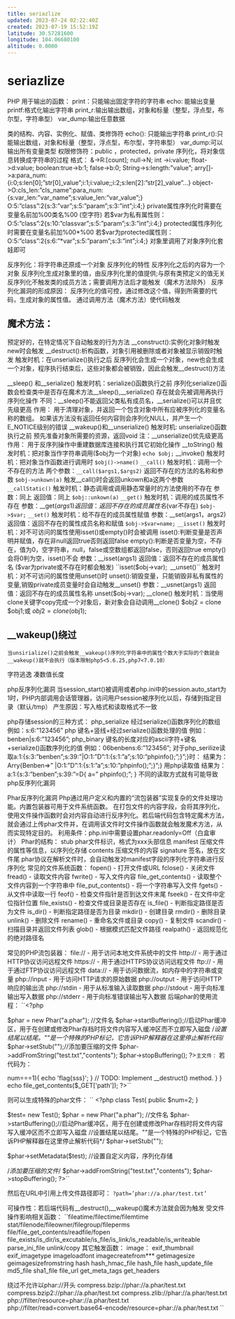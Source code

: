 ```yaml
---
title: seriazlize
updated: 2023-07-24 02:22:40Z
created: 2023-07-19 15:52:19Z
latitude: 30.57281600
longitude: 104.06680100
altitude: 0.0000
---
```


# seriazlize
PHP
用于输出的函数：
print：只能输出固定字符的字符串
echo: 能输出变量
printf:格式化输出字符串
print_r:输出输出数组，对象和标量（整型，浮点型，布尔型，字符串型）
var_dump:输出任意数据

类的结构、内容、实例化、赋值、类修饰符
echo(): 只能输出字符串
print_r():只能输出数组，对象和标量（整型，浮点型，布尔型，字符串型）
var_dump:可以输出所有变量类型 
权限修饰符：public ，protected，private
序列化，将对象信息转换成字符串的过程
格式：
&->R:[count];
null->N;
int ->i:value;
float->d:value;
boolean:true->b:1;
false->b:0;
String->s:length:”value”;
arry[]->a:para_num:{i:0;s:len[0];”str[0]_value”;i:1;i:value;;i:2;s:len[2]:”str[2]_value”...}
object->O:cls_len:”cls_name”:para_num:{s:var_len:”var_name”;s:value_len:”var_value”;}
O:5:”class”:2{s:3:”var”;s:5:”param”;s:3:”int”;i:4;}
private属性序列化时需要在变量名前加%00类名%00	(空字符)
若\$var为私有属性则：
O:5:”class”:2{s:10:”classvar”;s:5:”param”;s:3:”int”;i:4;}
protected属性序列化时需要在变量名前加%00*%00
若$var为protected属性则：
O:5:”class”:2{s:6:”*var”;s:5:”param”;s:3:”int”;i:4;}
对象里调用了对象序列化套娃即可

反序列化：将字符串还原成一个对象
反序列化的特性
反序列化之后的内容为一个对象
反序列化生成对象里的值，由反序列化里的值提供;与原有类预定义的值无关
反序列化不触发类的成员方法；需要调用方法后才能触发（魔术方法除外）
反序列化漏洞的形成原因：
反序列化的值可控，通过修改这个值，得到所需要的代码，生成对象的属性值。
通过调用方法（魔术方法）使代码触发
## 魔术方法：
预定好的，在特定情况下自动触发的行为方法
__construct():实例化对象时触发
new时会触发
__destruct():析构函数，对象引用被删除或者对象被显示销毁时触发
触发时机：在unserialize()执行之后
反序列化会生成一个对象，new也会生成一个对象，程序执行结束后，这些对象都会被销毁，因此会触发__destruct()方法
<?php
   class user{
       public function __destruct(){
           echo "触发";
       }
   }
   $a = new user();
   $b = serialize($a);
   unserialize($b);
?>
__sleep() 和__serialize()
触发时机：serialize()函数执行之前
序列化serialize()函数会检查类中是否存在魔术方法__sleep(),__serialize()
存在就会先被调用再执行序列化操作
不同：__sleep()不能返回父类私有成员名，__serialize()可以并且优先级更高
作用：
用于清理对象，并返回一个包含对象中所有应被序列化的变量名称的数组。
如果该方法没有返回任何内容则会序列化NULL，并产生一个E_NOTICE级别的错误
__wakeup()和__unserialize()
触发时机: unserialize()函数执行之前
预先准备对象所需要的资源，返回void
注：__unserialize()优先级更高
作用：
用于反序列操作中重建数据库连接和执行其它初始化操作
__toString()
触发时机：把对象当作字符串调用($obj为一个对象)
```echo $obj;```
__invoke()
触发时机：把对象当作函数进行调用时
```$obj()->name()```
```__call()```
触发时机：调用一个不存在的方法
两个参数：```__call($args1,$args2)```
返回不存在的方法的名称和参数
```$obj->unkown(a)```
触发__call()时会返回unkown和a这两个参数
```__callStatic()```
触发时机：静态调用或调用静态常量时的方法使用的不存在
参数：同上
返回值：同上
```$obj::unkown(a)```
```__get()```
触发时机：调用的成员属性不存在
参数：__get($args1)
返回值：返回不存在的成员属性名	($var不存在)
```$obj->$var;```
```__set()```
触发时机：给不存在的成员属性赋值
参数：__set(args1，args2)
返回值：返回不存在的属性成员名称和赋值
```$obj->$var=name;```
```__isset()```
触发时机：对不可访问的属性使用isset()或empty()时会被调用
isset():判断变量是否声明并赋值，存在非null返回true否则返回false
empty():判断是否变量为空，不存在，值为0，空字符串，null，false或空数组都返回false，否则返回true
empty()会将0判为空，isset()不会
参数：__isset(args1)
返回值：返回不存在的成员属性名	($var为private或不存在时都会触发)
``isset($obj->var);``
``__unset()``
触发时机：对不可访问的属性使用unset()时
unset():销毁变量，只能销毁非私有属性的变量,销毁private成员变量时会自动触发__unset()
参数：__usnet(args1)
返回值：返回不存在的成员属性名称
unset($obj->var);
__clone()
触发时机：当使用clone关键字copy完成一个对象后，新对象会自动调用__clone()
$obj2 = clone $obj1;或	$obj2 = clone($obj1);

## __wakeup()绕过
	当unsirialize()之前会触发__wakeup()序列化字符串中的属性个数大于实际的个数就会__wakeup()就不会执行（版本限制php5<5.6.25,php7<7.0.10）

字符逃逸
凑数值长度

php反序列化漏洞
当session_start()被调用或者php.ini中的session.auto_start为1时，PHP内部调用会话管理器，访问用户session被序列化以后，存储到指定目录（默认/tmp）
产生原因：写入格式和读取格式不一致

php存储session的三种方式：
php_serialize				经过serialize()函数序列化的数组
例如：s:6:”123456”
php						键名+竖线+经过serialize()函数处理的值
例如：benben|s:6:”123456”;
php_binary				键名的长度对应的ascii字符+键名+serialize()函数序列化的值
例如：06benbens:6:”123456”;
对于php_serilize读取a:1:{s:3:”benben”;s:39:”|O:1:”D”:1:{s:1:”a”;s:10:”phpinfo();”;}”;}时：
结果为：
Arry{Benben=>” |O:1:”D”:1:{s:1:”a”;s:10:”phpinfo();”;}”;}
用php读取值
结果为：
a:1:{s:3:”benben”;s:39:”=D{
	a=” phpinfo();”;
}
不同的读取方式就有可能导致php反序列化漏洞

Phar反序列化漏洞
Php通过用户定义和内置的“流包装器”实现复杂的文件处理功能。内置包装器可用于文件系统函数。
在打包文件的内容字段，会将其序列化，使用文件操作函数时会对内容自动进行反序列化。若后端代码包含特定魔术方法，就会通过上传phar文件并，在调用该文件时文件操作函数就会触发魔术方法，从而实现特定目的。
利用条件：php.ini中需要设置phar.readonly=Off（白盒审计）
Phar的结构：
	stub phar文件标识，格式为xxx<?php xxx;)__HALT_COMPILER();?>头部信息
	manifest 压缩文件的属性等信息，以序列化存储
	contents 压缩文件的内容
	signature 签名，放在文件尾
phar协议在解析文件时，会自动触发对manifest字段的序列化字符串进行反序列化
常见的文件系统函数：
	fopen() - 打开文件或URL		fclose() - 关闭文件		fread() - 读取文件内容
fwrite() - 写入文件内容		file_get_contents() - 读取整个文件内容到一个字符串中
file_put_contents() - 将一个字符串写入文件			fgets() - 从文件中读取一行
feof() - 检查文件指针是否到达文件末尾				fseek() - 在文件中定位指针位置
file_exists() - 检查文件或目录是否存在				is_file() - 判断指定路径是否为文件
is_dir() - 判断指定路径是否为目录					mkdir() - 创建目录
rmdir() - 删除目录				unlink() - 删除文件	rename() - 重命名文件或目录
copy() - 复制文件				scandir() - 扫描目录并返回文件列表
glob() - 根据模式匹配文件路径	realpath() - 返回规范化的绝对路径名 

常见的PHP流包装器：
	file:// - 用于访问本地文件系统中的文件
http:// - 用于通过HTTP协议访问远程文件
https:// - 用于通过HTTPS协议访问远程文件
ftp:// - 用于通过FTP协议访问远程文件
data:// - 用于访问数据流，如内存中的字符串或变量
php://input - 用于访问HTTP请求的原始数据
php://output - 用于访问HTTP响应的输出流
php://stdin - 用于从标准输入读取数据
php://stdout - 用于向标准输出写入数据
php://stderr - 用于向标准错误输出写入数据
后端phar的使用流程：
``<?php

\$phar = new Phar("a.phar");   //文件名
\$phar->startBuffering();//启动Phar缓冲区，用于在创建或修改Phar存档时将文件内容写入缓冲区而不立即写入磁盘
/*设置结尾以<?php __HALT__COMPILER();?>结尾。"<?php __HALT_COMPILER();?>"是一个特殊的PHP标记，它告诉PHP解释器在这里停止解析代码*/
\$phar->setStub("<?php __HALT_COMPILER();?>");//添加要压缩的文件
\$phar->addFromString("test.txt","contents");
\$phar->stopBuffering();
?>``
主文件：
``<?php
echo file_get_contents('phar://a.phar/test.txt');//用file_get_contents文件操作函数，phar流包装器读取文件a.phar/test.txt的内容
?>
若代码为：
<?php
    class Test{
        public $num=2;
        public function __destruct()
        {
          if($this->num===1){
              echo 'flag{sss}';
          }   // TODO: Implement __destruct() method.
        }
    }
    echo file_get_contents($_GET['path']);
?>``

则可以生成特殊的phar文件：
``	<?php
class Test{
    public \$num=2;
}

\$test= new Test();
\$phar = new Phar("a.phar");   //文件名
\$phar->startBuffering();//启动Phar缓冲区，用于在创建或修改Phar存档时将文件内容写入缓冲区而不立即写入磁盘
//设置结尾以<?php __HALT__COMPILER();?>结尾。"<?php __HALT_COMPILER();?>"是一个特殊的PHP标记，它告诉PHP解释器在这里停止解析代码*/
\$phar->setStub("<?php __HALT_COMPILER();?>");

\$phar->setMetadata($test);  //设置自定义内容，序列化存储

/*添加要压缩的文件*/
\$phar->addFromString("test.txt","contents");
\$phar->stopBuffering();
?>``

然后在URL中引用上传文件路径即可：
``?path=’phar://a.phar/test.txt’``

可操作性：若后端代码有__destruct(),__wakeup()魔术方法就会因为触发
受文件操作影响相关函数：
	``fileatime/filectime/filemtime
	stat/filenode/fileowner/filegroup/fileperms
	file/file_get_contents/readfile/fopen
	file_exists/is_dir/is_excutable/is_file/is_link/is_readable/is_writeable
	parse_ini_file
	unlink/copy
其它触发函数：
image：
	exif_thumbnail
	exif_imagetype
	imageloadfont
	imagecreatefrom***
	getimagesize
	geimagesizefromstring
hash
	hash_hmac_file
	hash_file
	hash_update_file
	md5_file
	sha1_file
file_url
	get_meta_tags
	get_headers
	
绕过不允许以phar://开头
compress.bzip://phar://a.phar/test.txt
compress.bzip2://phar://a.phar/test.txt
compress.zlib://phar://a.phar/test.txt
php://filter/resource=phar://a.phar/test.txt
php://filter/read=convert.base64-encode/resource=phar://a.phar/test.txt ``
